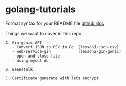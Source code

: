 # golang-tutorials

Format syntax for your README file [github doc](https://docs.github.com/en/get-started/writing-on-github/getting-started-with-writing-and-formatting-on-github/basic-writing-and-formatting-syntax)

Things we want to cover in this repo.

```
A. Gin-gonic API 
   - Convert JSON to CSV in Go  (lesson1-json-csv)
   - web-service-gin            (lesson2-gin-gonic)
   - open and close file
   - using mysql db 

B. Beanstalk

C. Certificate generate with lets encrypt 
```